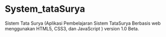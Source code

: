 # System_tataSurya
Sistem Tata Surya (Aplikasi Pembelajaran Sistem TataSurya Berbasis web menggunakan HTML5, CSS3, dan JavaScript )
version 1.0 Beta.

